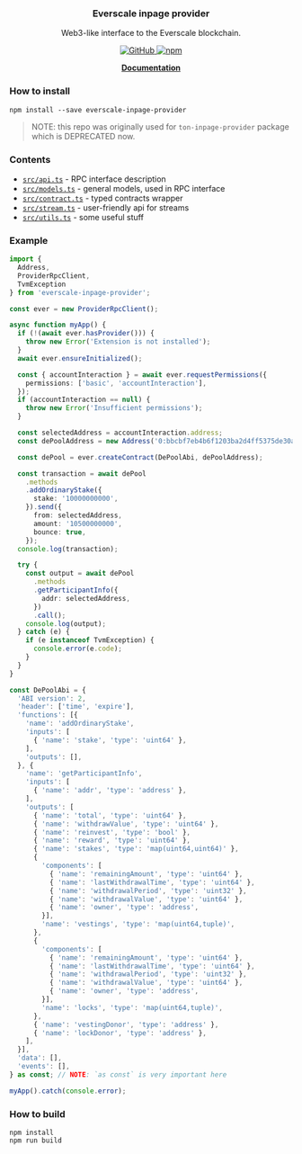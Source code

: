 <p align="center">
    <h3 align="center">Everscale inpage provider</h3>
    <p align="center">Web3-like interface to the Everscale blockchain.</p>
    <p align="center">
        <a href="/LICENSE">
            <img alt="GitHub" src="https://img.shields.io/github/license/broxus/everscale-inpage-provider" />
        </a>
        <a href="https://www.npmjs.com/package/everscale-inpage-provider">
            <img alt="npm" src="https://img.shields.io/npm/v/everscale-inpage-provider">
        </a>
    </p>
    <p align="center"><b><a href="https://broxus.github.io/everscale-inpage-provider/index.html">Documentation</a></b></p>
</p>

### How to install

```shell
npm install --save everscale-inpage-provider
```

> NOTE: this repo was originally used for `ton-inpage-provider` package which is DEPRECATED now.

### Contents

- [`src/api.ts`](./src/api.ts) - RPC interface description
- [`src/models.ts`](./src/models.ts) - general models, used in RPC interface
- [`src/contract.ts`](./src/contract.ts) - typed contracts wrapper
- [`src/stream.ts`](./src/stream.ts) - user-friendly api for streams
- [`src/utils.ts`](./src/utils.ts) - some useful stuff

### Example

```typescript
import { 
  Address, 
  ProviderRpcClient, 
  TvmException 
} from 'everscale-inpage-provider';

const ever = new ProviderRpcClient();

async function myApp() {
  if (!(await ever.hasProvider())) {
    throw new Error('Extension is not installed');
  }
  await ever.ensureInitialized();

  const { accountInteraction } = await ever.requestPermissions({
    permissions: ['basic', 'accountInteraction'],
  });
  if (accountInteraction == null) {
    throw new Error('Insufficient permissions');
  }

  const selectedAddress = accountInteraction.address;
  const dePoolAddress = new Address('0:bbcbf7eb4b6f1203ba2d4ff5375de30a5408a8130bf79f870efbcfd49ec164e9');

  const dePool = ever.createContract(DePoolAbi, dePoolAddress);

  const transaction = await dePool
    .methods
    .addOrdinaryStake({
      stake: '10000000000',
    }).send({
      from: selectedAddress,
      amount: '10500000000',
      bounce: true,
    });
  console.log(transaction);

  try {
    const output = await dePool
      .methods
      .getParticipantInfo({
        addr: selectedAddress,
      })
      .call();
    console.log(output);
  } catch (e) {
    if (e instanceof TvmException) {
      console.error(e.code);
    }
  }
}

const DePoolAbi = {
  'ABI version': 2,
  'header': ['time', 'expire'],
  'functions': [{
    'name': 'addOrdinaryStake',
    'inputs': [
      { 'name': 'stake', 'type': 'uint64' },
    ],
    'outputs': [],
  }, {
    'name': 'getParticipantInfo',
    'inputs': [
      { 'name': 'addr', 'type': 'address' },
    ],
    'outputs': [
      { 'name': 'total', 'type': 'uint64' },
      { 'name': 'withdrawValue', 'type': 'uint64' },
      { 'name': 'reinvest', 'type': 'bool' },
      { 'name': 'reward', 'type': 'uint64' },
      { 'name': 'stakes', 'type': 'map(uint64,uint64)' },
      {
        'components': [
          { 'name': 'remainingAmount', 'type': 'uint64' }, 
          { 'name': 'lastWithdrawalTime', 'type': 'uint64' }, 
          { 'name': 'withdrawalPeriod', 'type': 'uint32' }, 
          { 'name': 'withdrawalValue', 'type': 'uint64' }, 
          { 'name': 'owner', 'type': 'address',
        }], 
        'name': 'vestings', 'type': 'map(uint64,tuple)',
      },
      {
        'components': [
          { 'name': 'remainingAmount', 'type': 'uint64' }, 
          { 'name': 'lastWithdrawalTime', 'type': 'uint64' }, 
          { 'name': 'withdrawalPeriod', 'type': 'uint32' }, 
          { 'name': 'withdrawalValue', 'type': 'uint64' }, 
          { 'name': 'owner', 'type': 'address',
        }], 
        'name': 'locks', 'type': 'map(uint64,tuple)',
      },
      { 'name': 'vestingDonor', 'type': 'address' },
      { 'name': 'lockDonor', 'type': 'address' },
    ],
  }],
  'data': [],
  'events': [],
} as const; // NOTE: `as const` is very important here

myApp().catch(console.error);
```

### How to build

```shell
npm install
npm run build
```
